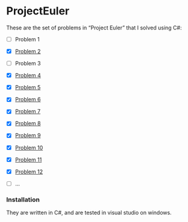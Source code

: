 # ProjectEuler
These are the set of problems in “Project Euler” that I solved using C#:<br>
- [ ] Problem 1
- [x] [Problem 2](https://projecteuler.net/problem=2)
- [ ] Problem 3
- [x] [Problem 4](https://projecteuler.net/problem=4)
- [x] [Problem 5](https://projecteuler.net/problem=5)
- [x] [Problem 6](https://projecteuler.net/problem=6)
- [x] [Problem 7](https://projecteuler.net/problem=7)
- [x] [Problem 8](https://projecteuler.net/problem=8) 
- [x] [Problem 9](https://projecteuler.net/problem=9)
- [x] [Problem 10](https://projecteuler.net/problem=10)
- [x] [Problem 11](https://projecteuler.net/problem=11)
- [x] [Problem 12](https://projecteuler.net/problem=12)
- [ ] ...    


### Installation

They are written in C#, and are tested in visual studio on windows.
